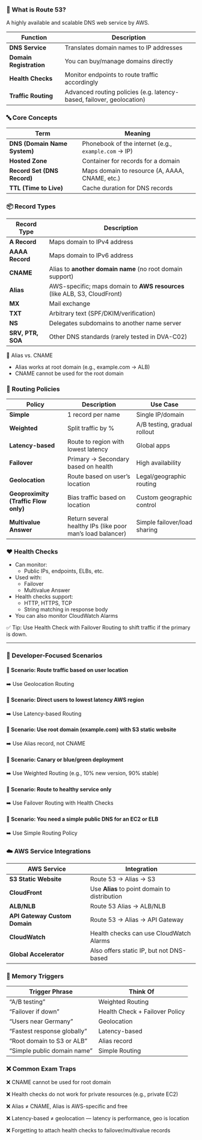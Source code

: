 ### 📘 What is Route 53?
A highly available and scalable DNS web service by AWS.

| Function                | Description                                                           |
| ----------------------- | --------------------------------------------------------------------- |
| **DNS Service**         | Translates domain names to IP addresses                               |
| **Domain Registration** | You can buy/manage domains directly                                   |
| **Health Checks**       | Monitor endpoints to route traffic accordingly                        |
| **Traffic Routing**     | Advanced routing policies (e.g. latency-based, failover, geolocation) |


### 🔤 Core Concepts
| Term                         | Meaning                                              |
| ---------------------------- | ---------------------------------------------------- |
| **DNS (Domain Name System)** | Phonebook of the internet (e.g., `example.com` → IP) |
| **Hosted Zone**              | Container for records for a domain                   |
| **Record Set (DNS Record)**  | Maps domain to resource (A, AAAA, CNAME, etc.)       |
| **TTL (Time to Live)**       | Cache duration for DNS records                       |


### 📦 Record Types
| Record Type       | Description                                                               |
| ----------------- | ------------------------------------------------------------------------- |
| **A Record**      | Maps domain to IPv4 address                                               |
| **AAAA Record**   | Maps domain to IPv6 address                                               |
| **CNAME**         | Alias to **another domain name** (no root domain support)                 |
| **Alias**         | AWS-specific; maps domain to **AWS resources** (like ALB, S3, CloudFront) |
| **MX**            | Mail exchange                                                             |
| **TXT**           | Arbitrary text (SPF/DKIM/verification)                                    |
| **NS**            | Delegates subdomains to another name server                               |
| **SRV, PTR, SOA** | Other DNS standards (rarely tested in DVA-C02)                            |

🔁 Alias vs. CNAME
- Alias works at root domain (e.g., example.com → ALB)
- CNAME cannot be used for the root domain

### 📡 Routing Policies
| Policy                               | Description                                                | Use Case                     |
| ------------------------------------ | ---------------------------------------------------------- | ---------------------------- |
| **Simple**                           | 1 record per name                                          | Single IP/domain             |
| **Weighted**                         | Split traffic by %                                         | A/B testing, gradual rollout |
| **Latency-based**                    | Route to region with lowest latency                        | Global apps                  |
| **Failover**                         | Primary → Secondary based on health                        | High availability            |
| **Geolocation**                      | Route based on user’s location                             | Legal/geographic routing     |
| **Geoproximity (Traffic Flow only)** | Bias traffic based on location                             | Custom geographic control    |
| **Multivalue Answer**                | Return several healthy IPs (like poor man’s load balancer) | Simple failover/load sharing |

### ❤️ Health Checks
- Can monitor:
  - Public IPs, endpoints, ELBs, etc.
- Used with:
  - Failover 
  - Multivalue Answer
- Health checks support:
  - HTTP, HTTPS, TCP 
  - String matching in response body
- You can also monitor CloudWatch Alarms

✅ Tip: Use Health Check with Failover Routing to shift traffic if the primary is down.

---
### 🧠 Developer-Focused Scenarios
#### 🧪 Scenario: Route traffic based on user location
➡️ Use Geolocation Routing

#### 🧪 Scenario: Direct users to lowest latency AWS region
➡️ Use Latency-based Routing

#### 🧪 Scenario: Use root domain (example.com) with S3 static website
➡️ Use Alias record, not CNAME

#### 🧪 Scenario: Canary or blue/green deployment
➡️ Use Weighted Routing (e.g., 10% new version, 90% stable)

#### 🧪 Scenario: Route to healthy service only
➡️ Use Failover Routing with Health Checks

#### 🧪 Scenario: You need a simple public DNS for an EC2 or ELB
➡️ Use Simple Routing Policy

### ☁️ AWS Service Integrations
| AWS Service                   | Integration                                   |
| ----------------------------- | --------------------------------------------- |
| **S3 Static Website**         | Route 53 → Alias → S3                         |
| **CloudFront**                | Use **Alias** to point domain to distribution |
| **ALB/NLB**                   | Route 53 Alias → ALB/NLB                      |
| **API Gateway Custom Domain** | Route 53 → Alias → API Gateway                |
| **CloudWatch**                | Health checks can use CloudWatch Alarms       |
| **Global Accelerator**        | Also offers static IP, but not DNS-based      |

### 🧠 Memory Triggers
| Trigger Phrase              | Think Of                       |
| --------------------------- | ------------------------------ |
| “A/B testing”               | Weighted Routing               |
| “Failover if down”          | Health Check + Failover Policy |
| “Users near Germany”        | Geolocation                    |
| “Fastest response globally” | Latency-based                  |
| “Root domain to S3 or ALB”  | Alias record                   |
| “Simple public domain name” | Simple Routing                 |


### ❌ Common Exam Traps
❌ CNAME cannot be used for root domain

❌ Health checks do not work for private resources (e.g., private EC2)

❌ Alias ≠ CNAME, Alias is AWS-specific and free

❌ Latency-based ≠ geolocation — latency is performance, geo is location

❌ Forgetting to attach health checks to failover/multivalue records
